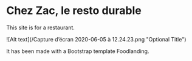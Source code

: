 # Chez Zac, le resto durable



This site is for a restaurant. 

![Alt text](/Capture d’écran 2020-06-05 à 12.24.23.png "Optional Title")

It has been made with a Bootstrap template Foodlanding.
